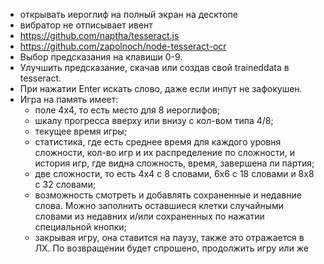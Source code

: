 - открывать иероглиф на полный экран на десктопе
- вибратор не отписывает ивент
- https://github.com/naptha/tesseract.js
- https://github.com/zapolnoch/node-tesseract-ocr
- Выбор предсказания на клавиши 0-9.
- Улучшить предсказание, скачав или создав свой traineddata в tesseract.
- При нажатии Enter искать слово, даже если инпут не зафокушен.
- Игра на память имеет:
  - поле 4х4, то есть место для 8 иероглифов;
  - шкалу прогресса вверху или внизу с кол-вом типа 4/8;
  - текущее время игры;
  - статистика, где есть среднее время для каждого уровня сложности, кол-во игр и их распределение по сложности, и история игр, где видна сложность, время, завершена ли партия;
  - две сложности, то есть 4х4 с 8 словами, 6х6 с 18 словами и 8х8 с 32 словами;
  - возможность смотреть и добавлять сохраненные и недавние слова. Можно заполнить оставшиеся клетки случайными словами из недавних и/или сохраненных по нажатии специальной кнопки;
  - закрывая игру, она ставится на паузу, также это отражается в ЛХ. По возвращении будет спрошено, продолжить игру или же

<!--
2 элемента. 1 находится изначально, 2 должен быть открыт. 4 ивента: открытие 1, закрытие 1, открытие 2, закрытие 2.

# useExpansion

принимает
  родитель
  ребенок
  параметры перехода framer motion
  css свойства для отступов
  4 колбека для ивентов с доступом к
    родителю
    ребенку
возвращает
  функция открытия, закрытия
  состояние открытия, закрытия

0. изначально 2 не заспавнен, после expanded=true спавнится и начинается анимация;
1. скрывается 1, то есть invisible и pointer-events-none, tabIndex=-1;
2. показывается 2, ставит себе fixed, координаты 1 и анимируется до 0;
3. анимируется до 1, постоянно смотря координаты 1, после анимации 2 деспавнится из-за expanded=false, наконец 1 показывается.

-->

<!-- # Структура результата

## русские символы

- перевод `.ch_ru` (не всегда, ожидается законченное слово)
- начинается с (startsWith) `#ru_from` (не всегда, ожидается незаконченное слово)
- слова с `#words_start_with` (не всегда, ожидается законченное слово, есть у 50% законченных слов)
- в рус словах (типы примеры) `#ruch_fullsearch` (не всегда, ожидается любое слово, есть у 70% слов)
- синонимы `#synonyms_ru` (не всегда, 30%)
- примеры `#examples` (не всегда, ожидается любое слово, 80% у законченных, 70% у незаконченных)

- В КИТ СЛОВАХ (ТИПА ПРИМЕРЫ) `#xinsheng_fullsearch` (не всегда, ожидается любое слово, 100% у законченных, 90% у незаконченных)

## иероглиф(-ы)

- перевод `.ru` (не всегда, 95%)
- начинающиеся (startsWith) `#ch_from` (не всегда, 50%)
- в рус словах (типы примеры) `#ruch_fulltext` (не всегда, 40%)
- синонимы `#synonyms` (не всегда, 95%)
- примеры `#examples` (не всегда, 50%)

- ССЫЛКИ С `#backlinks` (не всегда, 65%)
- ПОСЛОВНЫЙ `.tbl_bywords` (не всегда, ожидается длинное словосочетание/предложение, 0-100%)
- ФРАЗЫ СО СЛОВОМ (ЧАСТОТНОСТЬ) `#frequency_words_here` (не всегда, 90%)

## пининь

- выбор слова/фразы
- не найдено -->
